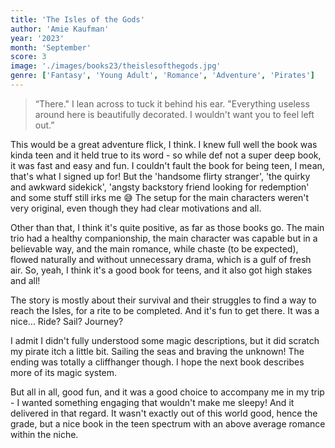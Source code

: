 ```yaml
---
title: 'The Isles of the Gods'
author: 'Amie Kaufman'
year: '2023'
month: 'September'
score: 3
image: './images/books23/theislesofthegods.jpg'
genre: ['Fantasy', 'Young Adult', 'Romance', 'Adventure', 'Pirates']
---
```


> “There." I lean across to tuck it behind his ear. "Everything useless around here is beautifully decorated. I wouldn't want you to feel left out.”

This would be a great adventure flick, I think. I knew full well the book was kinda teen and it held true to its word - so while def not a super deep book, it was fast and easy and fun. I couldn't fault the book for being teen, I mean, that's what I signed up for! But the 'handsome flirty stranger', 'the quirky and awkward sidekick', 'angsty backstory friend looking for redemption' and some stuff still irks me 😅 The setup for the main characters weren't very original, even though they had clear motivations and all.

Other than that, I think it's quite positive, as far as those books go. The main trio had a healthy companionship, the main character was capable but in a believable way, and the main romance, while chaste (to be expected), flowed naturally and without unnecessary drama, which is a gulf of fresh air. So, yeah, I think it's a good book for teens, and it also got high stakes and all!

The story is mostly about their survival and their struggles to find a way to reach the Isles, for a rite to be completed. And it's fun to get there. It was a nice... Ride? Sail? Journey?

I admit I didn't fully understood some magic descriptions, but it did scratch my pirate itch a little bit. Sailing the seas and braving the unknown! The ending was totally a cliffhanger though. I hope the next book describes more of its magic system.

But all in all, good fun, and it was a good choice to accompany me in my trip - I wanted something engaging that wouldn't make me sleepy! And it delivered in that regard. It wasn't exactly out of this world good, hence the grade, but a nice book in the teen spectrum with an above average romance within the niche.
